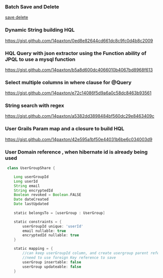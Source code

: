 ### Batch Save and Delete
<a href="https://gist.github.com/14paxton/b7f8be4d37b29eb2d25e1a2e993f5bf4"> save </a> 
<a href="https://gist.github.com/14paxton/74672cad5253c56c36efc6473078de34"> delete </a>

### Dynamic String building HQL
https://gist.github.com/14paxton/0ed8e82644cd661dc8c9fc0d4b8c2009

### HQL Query with json extractor using the Function ability of JPQL to use a mysql function
https://gist.github.com/14paxton/b5a8d600dc4066010b4067bd8968f613

### Select multiple columns in where clause for @Query
https://gist.github.com/14paxton/e72c14086f5d9a6a0c58dc8463b93561

### String search with regex
https://gist.github.com/14paxton/a5382dd3898484bf560dc29e8463409c

### User Grails Param map and a closure to build HQL
https://gist.github.com/14paxton/42e595a1bf50e44031b6be6c034003d9


### User Domain reference , when hibernate id is already being used
```groovy
 class UserGroupShare {

    Long userGroupId
    Long userId
    String email
    String encryptedId
    Boolean revoked = Boolean.FALSE
    Date dateCreated
    Date lastUpdated
   
    static belongsTo = [userGroup : UserGroup]

    static constraints = {
        userGroupId unique: 'userId'
        email nullable: true
        encryptedId nullable: true
    }

    static mapping = {
        //can keep userGroupId column, and create usergroup parent reference without creating new db column
        //need to use foreign Key reference to save
        userGroup insertable: false
        userGroup updateable: false
    }
```
